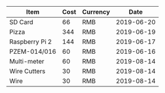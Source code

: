 ---
---


Item | Cost | Currency | Date
-----|-------|-------|-------
SD Card | 66 | RMB | 2019-06-20
Pizza | 344 | RMB | 2019-06-19
Raspberry Pi 2 | 144 | RMB | 2019-06-17
PZEM-014/016 | 60 | RMB | 2019-06-16
Multi-meter | 60 | RMB | 2019-08-14
Wire Cutters | 30 | RMB | 2019-08-14
Wire | 30 | RMB | 2019-08-14

